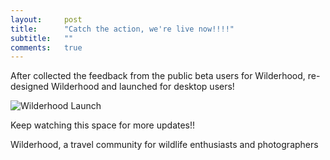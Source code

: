 ```yaml
---
layout:     post
title:      "Catch the action, we're live now!!!!"
subtitle:   ""
comments:   true
---
```


<p>
After collected the feedback from the public beta users for Wilderhood, re-designed <a href="http://www.wilderhood.com" style="text-decoration:none">Wilderhood</a> and launched for desktop users!
</p>

<img src="{{ site.baseurl }}/img/Launch.jpg" alt="Wilderhood Launch">

<p>
Keep watching this space for more updates!!
</p>

<p>
<a href="http://www.wilderhood.com" style="text-decoration:none"> Wilderhood</a>, a travel community for wildlife enthusiasts and photographers
</p>
